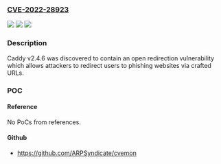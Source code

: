 ### [CVE-2022-28923](https://cve.mitre.org/cgi-bin/cvename.cgi?name=CVE-2022-28923)
![](https://img.shields.io/static/v1?label=Product&message=n%2Fa&color=blue)
![](https://img.shields.io/static/v1?label=Version&message=n%2Fa&color=blue)
![](https://img.shields.io/static/v1?label=Vulnerability&message=n%2Fa&color=brighgreen)

### Description

Caddy v2.4.6 was discovered to contain an open redirection vulnerability which allows attackers to redirect users to phishing websites via crafted URLs.

### POC

#### Reference
No PoCs from references.

#### Github
- https://github.com/ARPSyndicate/cvemon

